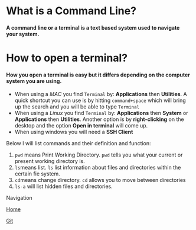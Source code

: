 # What is a Command Line?

#### A command line or a terminal is a text based system used to navigate your system.

# How to open a terminal?

#### How you open a terminal is easy but it differs depending on the computer system you are using. 

- When using a *MAC* you find `Terminal` by: **Applications** then **Utilities**. A quick shortcut you can use is by hitting `command+space` which will bring up the search and you will be able to type `Terminal`
- When using a *Linux* you find `Terminal` by: **Applications** then **System** or **Applications** then **Utilities**. Another option is by **right-clicking** on the desktop and the option **Open in terminal** will come up. 
- When using windows you will need a **SSH Client** 

Below I will list commands and their definition and function:
1. `pwd` means Print Working Directory. `pwd` tells you what your current or present working directory is. 
2. `ls`means list. `ls` list information about files and directories within the certain fie system. 
3. `cd`means change directory. `cd` allows you to move between directories 
4. `ls-a` will list hidden files and directories. 




Navigation 

[Home](README.md) 

[Git](class102reading3.md) 
